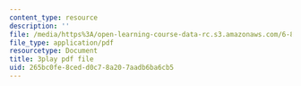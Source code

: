 ```yaml
---
content_type: resource
description: ''
file: /media/https%3A/open-learning-course-data-rc.s3.amazonaws.com/6-832-underactuated-robotics-spring-2009/265bc0fe8cedd0c78a207aadb6ba6cb5_7la43dvoLh0.pdf
file_type: application/pdf
resourcetype: Document
title: 3play pdf file
uid: 265bc0fe-8ced-d0c7-8a20-7aadb6ba6cb5
---
```

